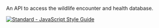 An API to access the wildlife encounter and health database.

[![Standard - JavaScript Style Guide](https://cdn.rawgit.com/feross/standard/master/badge.svg)](https://github.com/feross/standard)
